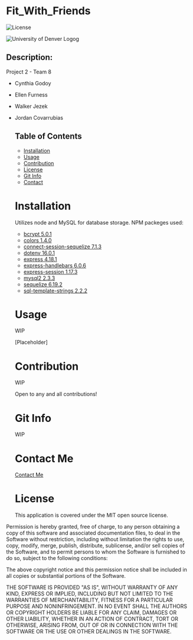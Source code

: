 # Fit_With_Friends

![License](https://img.shields.io/badge/license-MIT-brightgreen)

![University of Denver Logog](https://d92mrp7hetgfk.cloudfront.net/images/sites/misc/denver-switchup-thumbnail-a/original.png?1560210160)

## Description:

Project 2 - Team 8

- Cynthia Godoy
- Ellen Furness
- Walker Jezek
- Jordan Covarrubias

  ## Table of Contents

  - [Installation](#installation)
  - [Usage](#usage)
  - [Contribution](#contribution)
  - [License](#license)
  - [Git Info](#git-info)
  - [Contact](#contact-me)

  # Installation

  Utilizes node and MySQL for database storage.
  NPM packeges used:

  - [bcrypt 5.0.1](https://www.npmjs.com/package/bcrypt)
  - [colors 1.4.0](https://www.npmjs.com/package/colors)
  - [connect-session-sequelize 7.1.3](https://www.npmjs.com/package/connect-session-sequelize)
  - [dotenv 16.0.1](https://www.npmjs.com/package/dotenv)
  - [express 4.18.1](https://expressjs.com/)
  - [express-handlebars 6.0.6](https://www.npmjs.com/package/express-handlebars)
  - [express-session 1.17.3](https://www.npmjs.com/package/express-session)
  - [mysql2 2.3.3](https://www.npmjs.com/package/mysql2)
  - [sequelize 6.19.2](https://sequelize.org/docs/v6/getting-started/)
  - [sql-template-strings 2.2.2](https://www.npmjs.com/package/sql-template-strings)

  # Usage

  WIP

  [Placeholder]

  # Contribution

  WIP

  Open to any and all contributions!

  # Git Info

  WIP

  # Contact Me

  [Contact Me](mailto:JordanJco@gmail.com)

  # License

  This application is covered under the MIT open source license.

Permission is hereby granted, free of charge, to any person obtaining a copy of this software and associated documentation files, to deal in the Software without restriction, including without limitation the rights to use, copy, modify, merge, publish, distribute, sublicense, and/or sell copies of the Software, and to permit persons to whom the Software is furnished to do so, subject to the following conditions:

The above copyright notice and this permission notice shall be included in all copies or substantial portions of the Software.

THE SOFTWARE IS PROVIDED "AS IS", WITHOUT WARRANTY OF ANY KIND, EXPRESS OR IMPLIED, INCLUDING BUT NOT LIMITED TO THE WARRANTIES OF MERCHANTABILITY, FITNESS FOR A PARTICULAR PURPOSE AND NONINFRINGEMENT. IN NO EVENT SHALL THE AUTHORS OR COPYRIGHT HOLDERS BE LIABLE FOR ANY CLAIM, DAMAGES OR OTHER LIABILITY, WHETHER IN AN ACTION OF CONTRACT, TORT OR OTHERWISE, ARISING FROM, OUT OF OR IN CONNECTION WITH THE SOFTWARE OR THE USE OR OTHER DEALINGS IN THE SOFTWARE.
